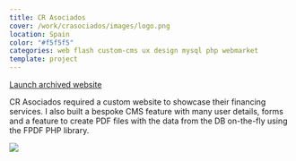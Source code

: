 ```yaml
---
title: CR Asociados
cover: /work/crasociados/images/logo.png
location: Spain
color: "#f5f5f5"
categories: web flash custom-cms ux design mysql php webmarket
template: project
---
```


<p class="align-center">
<a class="btn external" role="button" href="http://work.joanmira.com/webs/crasociados/" target="_blank">Launch archived website</a>
</p>

CR Asociados required a custom website to showcase their financing services. I also built a bespoke CMS feature with many user details, forms and a feature to create PDF files with the data from the DB on-the-fly using the FPDF PHP library.

![](/work/crasociados/images/1.png)
